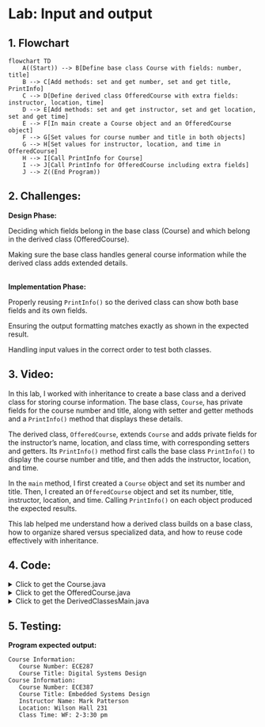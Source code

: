 # Lab: Input and output

## 1. Flowchart
```mermaid
flowchart TD
    A((Start)) --> B[Define base class Course with fields: number, title]
    B --> C[Add methods: set and get number, set and get title, PrintInfo]
    C --> D[Define derived class OfferedCourse with extra fields: instructor, location, time]
    D --> E[Add methods: set and get instructor, set and get location, set and get time]
    E --> F[In main create a Course object and an OfferedCourse object]
    F --> G[Set values for course number and title in both objects]
    G --> H[Set values for instructor, location, and time in OfferedCourse]
    H --> I[Call PrintInfo for Course]
    I --> J[Call PrintInfo for OfferedCourse including extra fields]
    J --> Z((End Program))
```

## 2. Challenges:

**Design Phase:**

Deciding which fields belong in the base class (Course) and which belong in the derived class (OfferedCourse).

Making sure the base class handles general course information while the derived class adds extended details.
<br>
</br>

**Implementation Phase:**

Properly reusing `PrintInfo()` so the derived class can show both base fields and its own fields.

Ensuring the output formatting matches exactly as shown in the expected result.

Handling input values in the correct order to test both classes.

## 3. Video:
In this lab, I worked with inheritance to create a base class and a derived class for storing course information. The base class, `Course`, has private fields for the course number and title, along with setter and getter methods and a `PrintInfo()` method that displays these details.

The derived class, `OfferedCourse`, extends `Course` and adds private fields for the instructor’s name, location, and class time, with corresponding setters and getters. Its `PrintInfo()` method first calls the base class `PrintInfo()` to display the course number and title, and then adds the instructor, location, and time.

In the `main` method, I first created a `Course` object and set its number and title. Then, I created an `OfferedCourse` object and set its number, title, instructor, location, and time. Calling `PrintInfo()` on each object produced the expected results.

This lab helped me understand how a derived class builds on a base class, how to organize shared versus specialized data, and how to reuse code effectively with inheritance.

## 4. Code:
<details> <summary> Click to get the Course.java </summary>
<p>

``` java
public class Course {
    private String courseNumber;
    private String courseTitle;

    public void setCourseNumber(String number) {
        courseNumber = number;
    }

    public void setCourseTitle(String title) {
        courseTitle = title;
    }

    public String getCourseNumber() {
        return courseNumber;
    }

    public String getCourseTitle() {
        return courseTitle;
    }

    public void PrintInfo() {
        System.out.println("Course Information:");
        System.out.println("   Course Number: " + courseNumber);
        System.out.println("   Course Title: " + courseTitle);
    }
}
```
</p>
</details>

<details> <summary> Click to get the OfferedCourse.java </summary>
<p>

``` java
public class OfferedCourse extends Course {
    private String instructorName;
    private String location;
    private String classTime;

    public void setInstructorName(String instructor) {
        instructorName = instructor;
    }

    public void setLocation(String loc) {
        location = loc;
    }

    public void setClassTime(String time) {
        classTime = time;
    }

    public String getInstructorName() {
        return instructorName;
    }

    public String getLocation() {
        return location;
    }

    public String getClassTime() {
        return classTime;
    }

    @Override
    public void PrintInfo() {
        super.PrintInfo(); // Call base class method
        System.out.println("   Instructor Name: " + instructorName);
        System.out.println("   Location: " + location);
        System.out.println("   Class Time: " + classTime);
    }
}
```
</p>
</details>

<details> <summary> Click to get the DerivedClassesMain.java </summary>
<p>

``` java
import java.util.Scanner;

public class DerivedClassesMain {
    public static void main(String[] args) {
        Scanner scnr = new Scanner(System.in);

        // Read input
        String course1Number = scnr.nextLine();
        String course1Title = scnr.nextLine();
        String course2Number = scnr.nextLine();
        String course2Title = scnr.nextLine();
        String instructor = scnr.nextLine();
        String location = scnr.nextLine();
        String time = scnr.nextLine();

        // Create base class object
        Course course1 = new Course();
        course1.setCourseNumber(course1Number);
        course1.setCourseTitle(course1Title);

        // Create derived class object
        OfferedCourse course2 = new OfferedCourse();
        course2.setCourseNumber(course2Number);
        course2.setCourseTitle(course2Title);
        course2.setInstructorName(instructor);
        course2.setLocation(location);
        course2.setClassTime(time);

        // Print course info
        course1.PrintInfo();
        course2.PrintInfo();

        scnr.close();
    }
}
```
</p>
</details>

## 5. Testing:
**Program expected output:**
```
Course Information:
   Course Number: ECE287
   Course Title: Digital Systems Design
Course Information:
   Course Number: ECE387
   Course Title: Embedded Systems Design
   Instructor Name: Mark Patterson
   Location: Wilson Hall 231
   Class Time: WF: 2-3:30 pm
```

